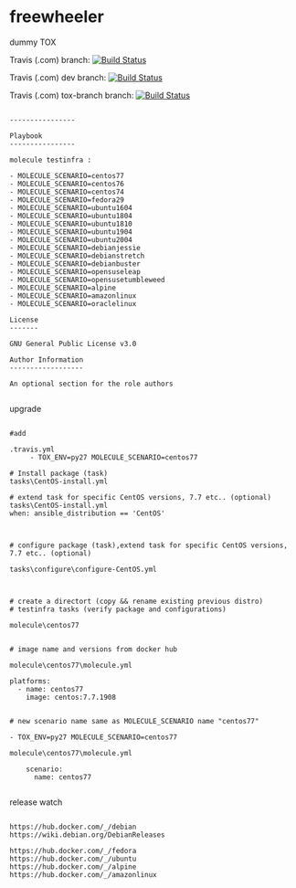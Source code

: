 # freewheeler
dummy TOX




Travis (.com) branch:
[![Build Status](https://travis-ci.com/githubfoam/freewheeler.svg?branch=master)](https://travis-ci.com/githubfoam/freewheeler)  

Travis (.com) dev branch:
[![Build Status](https://travis-ci.com/githubfoam/freewheeler.svg?branch=dev)](https://travis-ci.com/githubfoam/freewheeler)  

Travis (.com) tox-branch branch:
[![Build Status](https://travis-ci.com/githubfoam/freewheeler.svg?branch=tox-branch)](https://travis-ci.com/githubfoam/freewheeler)  




~~~~

----------------

Playbook
----------------

molecule testinfra :

- MOLECULE_SCENARIO=centos77
- MOLECULE_SCENARIO=centos76
- MOLECULE_SCENARIO=centos74
- MOLECULE_SCENARIO=fedora29
- MOLECULE_SCENARIO=ubuntu1604
- MOLECULE_SCENARIO=ubuntu1804
- MOLECULE_SCENARIO=ubuntu1810
- MOLECULE_SCENARIO=ubuntu1904
- MOLECULE_SCENARIO=ubuntu2004
- MOLECULE_SCENARIO=debianjessie
- MOLECULE_SCENARIO=debianstretch
- MOLECULE_SCENARIO=debianbuster
- MOLECULE_SCENARIO=opensuseleap
- MOLECULE_SCENARIO=opensusetumbleweed
- MOLECULE_SCENARIO=alpine
- MOLECULE_SCENARIO=amazonlinux
- MOLECULE_SCENARIO=oraclelinux

License
-------

GNU General Public License v3.0

Author Information
------------------

An optional section for the role authors


~~~~

upgrade
~~~~

#add

.travis.yml
     - TOX_ENV=py27 MOLECULE_SCENARIO=centos77

# Install package (task)
tasks\CentOS-install.yml

# extend task for specific CentOS versions, 7.7 etc.. (optional)
tasks\CentOS-install.yml
when: ansible_distribution == 'CentOS'



# configure package (task),extend task for specific CentOS versions, 7.7 etc.. (optional)

tasks\configure\configure-CentOS.yml



# create a directort (copy && rename existing previous distro)
# testinfra tasks (verify package and configurations)

molecule\centos77


# image name and versions from docker hub

molecule\centos77\molecule.yml

platforms:
  - name: centos77
    image: centos:7.7.1908


# new scenario name same as MOLECULE_SCENARIO name "centos77"

- TOX_ENV=py27 MOLECULE_SCENARIO=centos77

molecule\centos77\molecule.yml

    scenario:
      name: centos77    


~~~~

release watch
~~~~

https://hub.docker.com/_/debian
https://wiki.debian.org/DebianReleases

https://hub.docker.com/_/fedora
https://hub.docker.com/_/ubuntu
https://hub.docker.com/_/alpine
https://hub.docker.com/_/amazonlinux

~~~~
